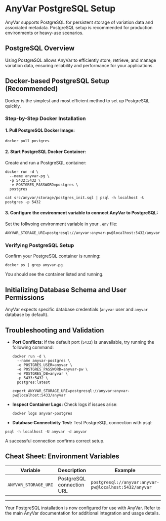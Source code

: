 # AnyVar PostgreSQL Setup

AnyVar supports PostgreSQL for persistent storage of variation data and associated metadata. PostgreSQL setup is recommended for production environments or heavy-use scenarios.

## PostgreSQL Overview

Using PostgreSQL allows AnyVar to efficiently store, retrieve, and manage variation data, ensuring reliability and performance for your applications.

## Docker-based PostgreSQL Setup (Recommended)

Docker is the simplest and most efficient method to set up PostgreSQL quickly.

### Step-by-Step Docker Installation

#### 1. Pull PostgreSQL Docker Image:

```shell
docker pull postgres
```

#### 2. Start PostgreSQL Docker Container:

Create and run a PostgreSQL container:

```shell
docker run -d \
  --name anyvar-pg \
  -p 5432:5432 \
  -e POSTGRES_PASSWORD=postgres \
  postgres

cat src/anyvar/storage/postgres_init.sql | psql -h localhost -U postgres -p 5432
```
#### 3. Configure the environment variable to connect AnyVar to PostgreSQL:
Set the follwoing environment variable in your `.env` file:

```shell
ANYVAR_STORAGE_URI=postgresql://anyvar:anyvar-pw@localhost:5432/anyvar
```


### Verifying PostgreSQL Setup

Confirm your PostgreSQL container is running:

```shell
docker ps | grep anyvar-pg
```

You should see the container listed and running.

## Initializing Database Schema and User Permissions

AnyVar expects specific database credentials (`anyvar` user and `anyvar` database by default).


## Troubleshooting and Validation

* **Port Conflicts:** If the default port (`5432`) is unavailable, try running the following command:

  ```shell
  docker run -d \
    --name anyvar-postgres \
    -e POSTGRES_USER=anyvar \
    -e POSTGRES_PASSWORD=anyvar-pw \
    -e POSTGRES_DB=anyvar \
    -p 5433:5432 \
    postgres:latest

  export ANYVAR_STORAGE_URI=postgresql://anyvar:anyvar-pw@localhost:5433/anyvar
  ```

* **Inspect Container Logs:** Check logs if issues arise:

  ```shell
  docker logs anyvar-postgres
  ```

* **Database Connectivity Test:** Test PostgreSQL connection with psql:

```shell
psql -h localhost -U anyvar -d anyvar
```

A successful connection confirms correct setup.

## Cheat Sheet: Environment Variables

| Variable             | Description               | Example                                               |
| -------------------- | ------------------------- | ----------------------------------------------------- |
| `ANYVAR_STORAGE_URI` | PostgreSQL connection URL | `postgresql://anyvar:anyvar-pw@localhost:5432/anyvar` |


---

Your PostgreSQL installation is now configured for use with AnyVar. Refer to the main AnyVar documentation for additional integration and usage details.
